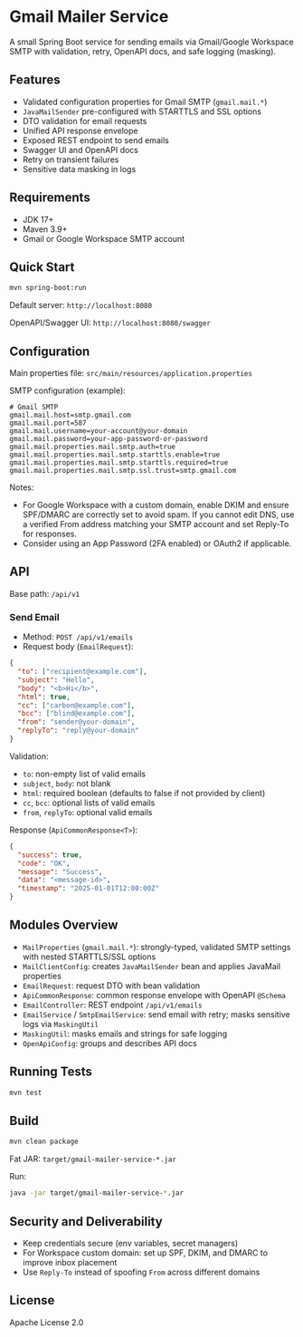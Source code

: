 # Gmail Mailer Service

A small Spring Boot service for sending emails via Gmail/Google Workspace SMTP with validation, retry, OpenAPI docs, and safe logging (masking).

## Features

- Validated configuration properties for Gmail SMTP (`gmail.mail.*`)
- `JavaMailSender` pre-configured with STARTTLS and SSL options
- DTO validation for email requests
- Unified API response envelope
- Exposed REST endpoint to send emails
- Swagger UI and OpenAPI docs
- Retry on transient failures
- Sensitive data masking in logs

## Requirements

- JDK 17+
- Maven 3.9+
- Gmail or Google Workspace SMTP account

## Quick Start

```bash
mvn spring-boot:run
```

Default server: `http://localhost:8080`

OpenAPI/Swagger UI: `http://localhost:8080/swagger`

## Configuration

Main properties file: `src/main/resources/application.properties`

SMTP configuration (example):

```properties
# Gmail SMTP
gmail.mail.host=smtp.gmail.com
gmail.mail.port=587
gmail.mail.username=your-account@your-domain
gmail.mail.password=your-app-password-or-password
gmail.mail.properties.mail.smtp.auth=true
gmail.mail.properties.mail.smtp.starttls.enable=true
gmail.mail.properties.mail.smtp.starttls.required=true
gmail.mail.properties.mail.smtp.ssl.trust=smtp.gmail.com
```

Notes:

- For Google Workspace with a custom domain, enable DKIM and ensure SPF/DMARC are correctly set to avoid spam. If you cannot edit DNS, use a verified From address matching your SMTP account and set Reply-To for responses.
- Consider using an App Password (2FA enabled) or OAuth2 if applicable.

## API

Base path: `/api/v1`

### Send Email

- Method: `POST /api/v1/emails`
- Request body (`EmailRequest`):

```json
{
  "to": ["recipient@example.com"],
  "subject": "Hello",
  "body": "<b>Hi</b>",
  "html": true,
  "cc": ["carbon@example.com"],
  "bcc": ["blind@example.com"],
  "from": "sender@your-domain",
  "replyTo": "reply@your-domain"
}
```

Validation:

- `to`: non-empty list of valid emails
- `subject`, `body`: not blank
- `html`: required boolean (defaults to false if not provided by client)
- `cc`, `bcc`: optional lists of valid emails
- `from`, `replyTo`: optional valid emails

Response (`ApiCommonResponse<T>`):

```json
{
  "success": true,
  "code": "OK",
  "message": "Success",
  "data": "<message-id>",
  "timestamp": "2025-01-01T12:00:00Z"
}
```

## Modules Overview

- `MailProperties` (`gmail.mail.*`): strongly-typed, validated SMTP settings with nested STARTTLS/SSL options
- `MailClientConfig`: creates `JavaMailSender` bean and applies JavaMail properties
- `EmailRequest`: request DTO with bean validation
- `ApiCommonResponse`: common response envelope with OpenAPI `@Schema`
- `EmailController`: REST endpoint `/api/v1/emails`
- `EmailService` / `SmtpEmailService`: send email with retry; masks sensitive logs via `MaskingUtil`
- `MaskingUtil`: masks emails and strings for safe logging
- `OpenApiConfig`: groups and describes API docs

## Running Tests

```bash
mvn test
```

## Build

```bash
mvn clean package
```

Fat JAR: `target/gmail-mailer-service-*.jar`

Run:

```bash
java -jar target/gmail-mailer-service-*.jar
```

## Security and Deliverability

- Keep credentials secure (env variables, secret managers)
- For Workspace custom domain: set up SPF, DKIM, and DMARC to improve inbox placement
- Use `Reply-To` instead of spoofing `From` across different domains

## License

Apache License 2.0
